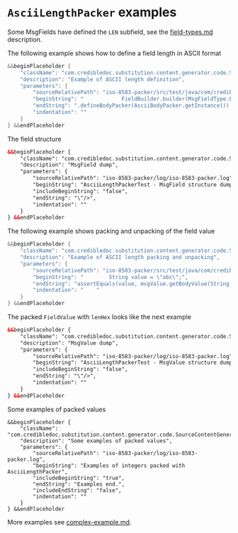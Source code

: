# `AsciiLengthPacker` examples

Some MsgFields have defined the `LEN` subfield, see the [field-types.md](../field-types.md) description.

The following example shows how to define a field length in ASCII format
```Java
&&beginPlaceholder {
    "className": "com.credibledoc.substitution.content.generator.code.SourceContentGenerator",
    "description": "Example of ASCII length definition",
    "parameters": {
        "sourceRelativePath": "iso-8583-packer/src/test/java/com/credibledoc/iso8583packer/asciihex/AsciiLengthPackerTest.java",
        "beginString": "            FieldBuilder.builder(MsgFieldType.LEN_VAL)",
        "endString": ".defineBodyPacker(AsciiBodyPacker.getInstance());",
        "indentation": ""
    }
} &&endPlaceholder
```

The field structure
```XML
&&beginPlaceholder {
    "className": "com.credibledoc.substitution.content.generator.code.SourceContentGenerator",
    "description": "MsgField dump",
    "parameters": {
        "sourceRelativePath": "iso-8583-packer/log/iso-8583-packer.log",
        "beginString": "AsciiLengthPackerTest - MsgField structure dump: ",
        "includeBeginString": "false",
        "endString": "\"/>",
        "indentation": ""
    }
} &&endPlaceholder
```

The following example shows packing and unpacking of the field value
```Java
&&beginPlaceholder {
    "className": "com.credibledoc.substitution.content.generator.code.SourceContentGenerator",
    "description": "Example of ASCII length packing and unpacking",
    "parameters": {
        "sourceRelativePath": "iso-8583-packer/src/test/java/com/credibledoc/iso8583packer/asciihex/AsciiLengthPackerTest.java",
        "beginString": "        String value = \"abc\";",
        "endString": "assertEquals(value, msgValue.getBodyValue(String.class));",
        "indentation": "    "
    }
} &&endPlaceholder
```

The packed `FieldValue` with `lenHex` looks like the next example
```XML
&&beginPlaceholder {
    "className": "com.credibledoc.substitution.content.generator.code.SourceContentGenerator",
    "description": "MsgValue dump",
    "parameters": {
        "sourceRelativePath": "iso-8583-packer/log/iso-8583-packer.log",
        "beginString": "AsciiLengthPackerTest - MsgValue structure dump: ",
        "includeBeginString": "false",
        "endString": "\"/>",
        "indentation": ""
    }
} &&endPlaceholder
```

Some examples of packed values
```
&&beginPlaceholder {
    "className": "com.credibledoc.substitution.content.generator.code.SourceContentGenerator",
    "description": "Some examples of packed values",
    "parameters": {
        "sourceRelativePath": "iso-8583-packer/log/iso-8583-packer.log",
        "beginString": "Examples of integers packed with AsciiLengthPacker",
        "includeBeginString": "true",
        "endString": "Examples end.",
        "includeEndString": "false",
        "indentation": ""
    }
} &&endPlaceholder
```

More examples see [complex-example.md](../complex-example.md).